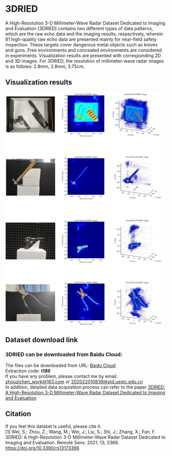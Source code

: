 # 3DRIED
A High-Resolution 3-D Millimeter-Wave Radar Dataset Dedicated to Imaging and Evaluation (3DRIED) contains two different types of data patterns, which are the raw echo data and the imaging results, respectively, wherein 81 high-quality raw echo data are presented mainly for near-field safety inspection. These targets cover dangerous metal objects such as knives and guns. Free environments and concealed environments are considered in experiments. Visualization results are presented with corresponding 2D and 3D images. For 3DRIED, the resolution of millimeter-wave radar images is as follows: 2.8mm, 2.8mm, 3.75cm.
## Visualization results
![image](/imas/dataset.jpg) 
## Dataset download link
### 3DRIED can be downloaded from Baidu Cloud:
The files can be downloaded from URL: [Baidu Cloud](https://pan.baidu.com/s/1ixH5y72T34mX_Zjz_8e-NA)   
Extraction code: ***t186***   
If you have any problem, please contact me by email: zhouzichen_work@163.com or 202022010839@std.uestc.edu.cn    
In addition, detailed data acquisition process can refer to the paper [3DRIED: A High-Resolution 3-D Millimeter-Wave Radar Dataset Dedicated to Imaging and Evaluation](https://www.mdpi.com/2072-4292/13/17/3366)
## Citation
If you feel this dataset is useful, please cite it.   
[1] Wei, S.; Zhou, Z.; Wang, M.; Wei, J.; Liu, S.; Shi, J.; Zhang, X.; Fan, F. 3DRIED: A High-Resolution 3-D Millimeter-Wave Radar Dataset Dedicated to Imaging and Evaluation. Remote Sens. 2021, 13, 3366. https://doi.org/10.3390/rs13173366
